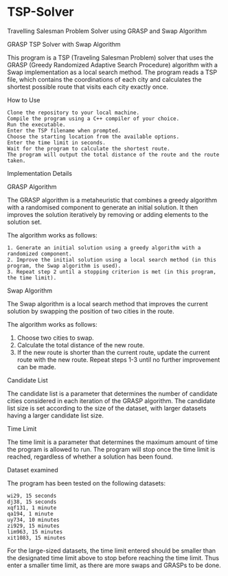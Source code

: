# TSP-Solver
Travelling Salesman Problem Solver using GRASP and Swap Algorithm


GRASP TSP Solver with Swap Algorithm

This program is a TSP (Traveling Salesman Problem) solver that uses the GRASP (Greedy Randomized Adaptive Search Procedure) algorithm with a Swap implementation as a local search method. 
The program reads a TSP file, which contains the coordinations of each city and calculates the shortest possible route that visits each city exactly once.

How to Use

    Clone the repository to your local machine.
    Compile the program using a C++ compiler of your choice.
    Run the executable.
    Enter the TSP filename when prompted.
    Choose the starting location from the available options.
    Enter the time limit in seconds.
    Wait for the program to calculate the shortest route.
    The program will output the total distance of the route and the route taken.

Implementation Details

GRASP Algorithm

The GRASP algorithm is a metaheuristic that combines a greedy algorithm with a randomised component to generate an initial solution. 
It then improves the solution iteratively by removing or adding elements to the solution set. 

The algorithm works as follows:

    1. Generate an initial solution using a greedy algorithm with a randomized component.
    2. Improve the initial solution using a local search method (in this program, the Swap algorithm is used).
    3. Repeat step 2 until a stopping criterion is met (in this program, the time limit).

Swap Algorithm

The Swap algorithm is a local search method that improves the current solution by swapping the position of two cities in the route. 

The algorithm works as follows:

 1. Choose two cities to swap.
 2. Calculate the total distance of the new route.
 3. If the new route is shorter than the current route, update the current route with the new route.
    Repeat steps 1-3 until no further improvement can be made.

Candidate List

The candidate list is a parameter that determines the number of candidate cities considered in each iteration of the GRASP algorithm. 
The candidate list size is set according to the size of the dataset, with larger datasets having a larger candidate list size.

Time Limit

The time limit is a parameter that determines the maximum amount of time the program is allowed to run. The program will stop once the time limit is reached, regardless of whether a solution has been found.

Dataset examined

The program has been tested on the following datasets:

    wi29, 15 seconds
    dj38, 15 seconds
    xqf131, 1 minute
    qa194, 1 minute
    uy734, 10 minutes
    zi929, 15 minutes
    lim963, 15 minutes
    xit1083, 15 minutes

For the large-sized datasets, the time limit entered should be smaller than the designated time limit above to stop before reaching the time limit. Thus enter a smaller time limit, as there are more swaps and GRASPs to be done.
